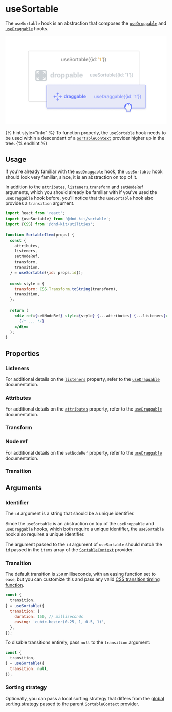 # useSortable

The `useSortable` hook is an abstraction that composes the [`useDroppable`](../../api-documentation/droppable.md) and [`useDraggable`](../../api-documentation/draggable/) hooks. 

![](../../.gitbook/assets/usesortable-2-.png)

{% hint style="info" %}
To function properly, the `useSortable` hook needs to be used within a descendant of a [`SortableContext`](sortable-context.md) provider higher up in the tree.
{% endhint %}

## Usage

If you're already familiar with the [`useDraggable`](../../api-documentation/draggable/) hook, the `useSortable` hook should look very familiar, since, it is an abstraction on top of it. 

In addition to the `attributes`, `listeners`,`transform`  and `setNodeRef` arguments, which you should already be familiar with if you've used the `useDraggable` hook before, you'll notice that the `useSortable` hook also provides a `transition` argument.

```jsx
import React from 'react';
import {useSortable} from '@dnd-kit/sortable';
import {CSS} from '@dnd-kit/utilities';

function SortableItem(props) {
  const {
    attributes,
    listeners,
    setNodeRef,
    transform,
    transition,
  } = useSortable({id: props.id});
  
  const style = {
    transform: CSS.Transform.toString(transform),
    transition,
  };
  
  return (
    <div ref={setNodeRef} style={style} {...attributes} {...listeners}>
      {/* ... */}
    </div>
  );
}
```

## Properties

### Listeners

For additional details on the [`listeners`](../../api-documentation/draggable/#listeners) property, refer to the [`useDraggable`](../../api-documentation/draggable/) documentation.

### Attributes

For additional details on the [`attributes`](../../api-documentation/draggable/#attributes) property, refer to the [`useDraggable`](../../api-documentation/draggable/) documentation.

### Transform



### Node ref

For additional details on the `setNodeRef` property, refer to the [`useDraggable`](../../api-documentation/draggable/) documentation.

### Transition

## Arguments

### Identifier

The `id` argument is a string that should be a unique identifier.

Since the `useSortable` is an abstraction on top of the `useDroppable` and `useDraggable` hooks, which both require a unique identifier, the `useSortable` hook also requires a unique identifier.

The argument passed to the `id` argument of `useSortable` should match the `id` passed in the `items` array of the [`SortableContext`](sortable-context.md) provider.

### Transition

The default transition is `250` milliseconds, with an easing function set to `ease`, but you can customize this and pass any valid [CSS transition timing function](https://developer.mozilla.org/en-US/docs/Web/CSS/transition-timing-function).

```javascript
const {
  transition,
} = useSortable({
  transition: {
    duration: 150, // milliseconds
    easing: 'cubic-bezier(0.25, 1, 0.5, 1)',
  },
});
```

To disable transitions entirely, pass `null` to the `transition` argument:

```javascript
const {
  transition,
} = useSortable({
  transition: null,
});
```

### Sorting strategy

Optionally, you can pass a local sorting strategy that differs from the [global sorting strategy](sortable-context.md#strategy) passed to the parent `SortableContext` provider.

